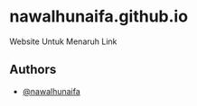 # nawalhunaifa.github.io
Website Untuk Menaruh Link

## Authors

- [@nawalhunaifa](https://github.com/nawalhunaifa)
